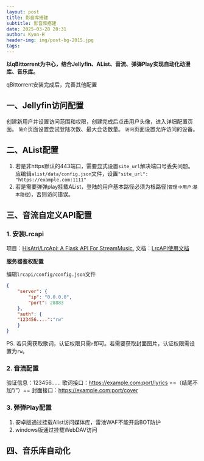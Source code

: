 ```yaml
---
layout: post
title: 影音库搭建
subtitle: 影音库搭建
date: 2025-03-28 20:31
author: Kyon-H
header-img: img/post-bg-2015.jpg
tags:
---
```

**以qBittorrent为中心，结合Jellyfin、AList、音流、弹弹Play实现自动化动漫库、音乐库。**

qBittorrent安装完成后，完善其他配置
## 一、Jellyfin访问配置

创建新用户并设置访问范围和权限，创建完成后点击用户头像，进入详细配置页面。
`简介`页面设置尝试登陆次数、最大会话数量。
`访问`页面设置允许访问的设备。
## 二、AList配置

1. 若是非https默认的443端口，需要显式设置`site_url`解决端口号丢失问题。应编辑`alist/data/config.json`文件，设置`"site_url": "https://example.com:1111"`
2. 若是需要弹弹play挂载AList，登陆的用户基本路径必须为根路径(`管理`->`用户`:`基本路径`)，否则访问错误。
## 三、音流自定义API配置
### 1. 安装Lrcapi

项目：[HisAtri/LrcApi: A Flask API For StreamMusic.](https://github.com/HisAtri/LrcApi) 
文档：[LrcAPI使用文档](https://docs.lrc.cx/docs/QuickStart) 

**服务器鉴权配置**

编辑`lrcapi/config/config.json`文件
```json
{
    "server": {
        "ip": "0.0.0.0",
        "port": 28883
    },
    "auth": {
    "123456....":"rw"
    }
}
```
PS. 若只需获取歌词，认证权限只需`r`即可。若需要获取封面图片，认证权限需设置为`rw`。
### 2. 音流配置

验证信息：123456......
歌词接口：https://example.com:port/lyrics ==（结尾不加“/”）==
封面接口：https://example.com:port/cover
### 3. 弹弹Play配置

1. 安卓版通过挂载Alist访问媒体库，雷池WAF不能开启BOT防护
2. windows版通过挂载WebDAV访问
## 四、音乐库自动化


